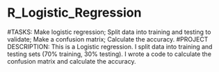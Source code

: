 # R_Logistic_Regression
#TASKS: Make logistic regression; Split data into training and testing to validate; Make a confusion matrix; Calculate the accuracy.
#PROJECT DESCRIPTION: This is a Logistic regression. I split data into training and testing sets (70% training, 30% testing). I wrote a code to calculate the confusion matrix and calculate the accuracy.
